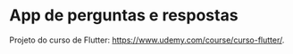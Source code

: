 # App de perguntas e respostas

Projeto do curso de Flutter: https://www.udemy.com/course/curso-flutter/.
